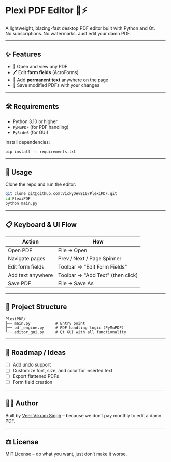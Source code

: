 # Plexi PDF Editor 🧾⚡

A lightweight, blazing-fast desktop PDF editor built with Python and Qt.  
No subscriptions. No watermarks. Just edit your damn PDF.

---

## ✨ Features

- 📄 Open and view any PDF
- 🖊️ Edit **form fields** (AcroForms)
- 🧷 Add **permanent text** anywhere on the page
- 💾 Save modified PDFs with your changes

---

## 🛠 Requirements

- Python 3.10 or higher
- `PyMuPDF` (for PDF handling)
- `PySide6` (for GUI)

Install dependencies:

```bash
pip install -r requirements.txt
````

---

## 🚀 Usage

Clone the repo and run the editor:

```bash
git clone git@github.com:VickyDev810/PlexiPDF.git
cd PlexiPDF
python main.py
```

---

## 📋 Keyboard & UI Flow

| Action            | How                               |
| ----------------- | --------------------------------- |
| Open PDF          | File → Open                       |
| Navigate pages    | Prev / Next / Page Spinner        |
| Edit form fields  | Toolbar → "Edit Form Fields"      |
| Add text anywhere | Toolbar → "Add Text" (then click) |
| Save PDF          | File → Save As                    |

---

## 📂 Project Structure

```
PlexiPDF/
├── main.py           # Entry point
├── pdf_engine.py     # PDF handling logic (PyMuPDF)
└── editor_gui.py     # Qt GUI with all functionality
```

---

## 🧠 Roadmap / Ideas

* [ ] Add undo support
* [ ] Customize font, size, and color for inserted text
* [ ] Export flattened PDFs
* [ ] Form field creation

---

## 👨‍💻 Author

Built by [Veer Vikram Singh](#) – because we don’t pay monthly to edit a damn PDF.

---

## ⚖️ License

MIT License – do what you want, just don’t make it worse.


